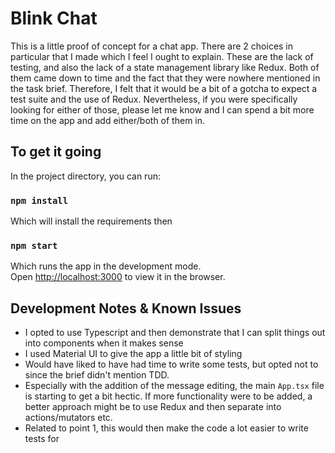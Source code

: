 # Blink Chat

This is a little proof of concept for a chat app. There are 2 choices in particular that I made which I feel I ought to 
explain. These are the lack of testing, and also the lack of a state management library like Redux. Both of them came down
to time and the fact that they were nowhere mentioned in the task brief. Therefore, I felt that it would be a bit of a 
gotcha to expect a test suite and the use of Redux. Nevertheless, if you were specifically looking for either of those,
please let me know and I can spend a bit more time on the app and add either/both of them in.

## To get it going

In the project directory, you can run:
### `npm install`

Which will install the requirements then

### `npm start`

Which runs the app in the development mode.\
Open [http://localhost:3000](http://localhost:3000) to view it in the browser.


## Development Notes & Known Issues

* I opted to use Typescript and then demonstrate that I can split things out into components when it makes sense
* I used Material UI to give the app a little bit of styling
* Would have liked to have had time to write some tests, but opted not to since the brief didn't mention TDD.
* Especially with the addition of the message editing, the main `App.tsx` file is starting to get a bit hectic. If more 
functionality were to be added, a better approach might be to use Redux and then separate into actions/mutators etc.
* Related to point 1, this would then make the code a lot easier to write tests for